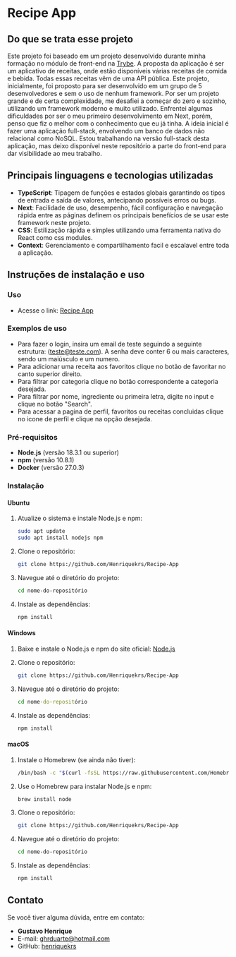 # Recipe App


## Do que se trata esse projeto

Este projeto foi baseado em um projeto desenvolvido durante minha formação no módulo de front-end na [Trybe](https://www.betrybe.com/). A proposta da aplicação é ser um aplicativo de receitas, onde estão disponíveis várias receitas de comida e bebida. Todas essas receitas vêm de uma API pública. Este projeto, inicialmente, foi proposto para ser desenvolvido em um grupo de 5 desenvolvedores e sem o uso de nenhum framework. Por ser um projeto grande e de certa complexidade, me desafiei a começar do zero e sozinho, utilizando um framework moderno e muito utilizado. Enfrentei algumas dificuldades por ser o meu primeiro desenvolvimento em Next, porém, penso que fiz o melhor com o conhecimento que eu já tinha. A ideia inicial é fazer uma aplicação full-stack, envolvendo um banco de dados não relacional como NoSQL. Estou trabalhando na versão full-stack desta aplicação, mas deixo disponível neste repositório a parte do front-end para dar visibilidade ao meu trabalho.

## Principais linguagens e tecnologias utilizadas


- **TypeScript**: Tipagem de funções e estados globais garantindo os tipos de entrada e saída de valores, antecipando possíveis erros ou bugs.
- **Next**: Facilidade de uso, desempenho, fácil configuração e navegação rápida entre as páginas definem os principais benefícios de se usar este framework neste projeto.
- **CSS**: Estilização rápida e simples utilizando uma ferramenta nativa do React como css modules.
- **Context**: Gerenciamento e compartilhamento facil e escalavel entre toda a aplicação.


## Instruções de instalação e uso

### Uso

- Acesse o link: [Recipe App](https://recipe-app-lyart-psi.vercel.app/login)

### Exemplos de uso

- Para fazer o login, insira um email de teste seguindo a seguinte estrutura: (teste@teste.com). A senha deve conter 6 ou mais caracteres, sendo um maiúsculo e um numero.
- Para adicionar uma receita aos favoritos clique no botão de favoritar no canto superior direito.
- Para filtrar por categoria clique no botão correspondente a categoria desejada.
- Para filtrar por nome, ingrediente ou primeira letra, digite no input e clique no botão "Search".
- Para acessar a pagina de perfil, favoritos ou receitas concluidas clique no icone de perfil e clique na opção desejada.

### Pré-requisitos


- **Node.js** (versão 18.3.1 ou superior)
- **npm** (versão 10.8.1)
- **Docker** (versão 27.0.3)


### Instalação


#### Ubuntu


1. Atualize o sistema e instale Node.js e npm:
    ```bash
    sudo apt update
    sudo apt install nodejs npm
    ```


2. Clone o repositório:
    ```bash
    git clone https://github.com/Henriquekrs/Recipe-App
    ```


3. Navegue até o diretório do projeto:
    ```bash
    cd nome-do-repositório
    ```


4. Instale as dependências:
    ```bash
    npm install
    ```


#### Windows


1. Baixe e instale o Node.js e npm do site oficial: [Node.js](https://nodejs.org/)


2. Clone o repositório:
    ```bash
    git clone https://github.com/Henriquekrs/Recipe-App
    ```


3. Navegue até o diretório do projeto:
    ```cmd
    cd nome-do-repositório
    ```


4. Instale as dependências:
    ```cmd
    npm install
    ```


#### macOS


1. Instale o Homebrew (se ainda não tiver):
    ```bash
    /bin/bash -c "$(curl -fsSL https://raw.githubusercontent.com/Homebrew/install/HEAD/install.sh)"
    ```


2. Use o Homebrew para instalar Node.js e npm:
    ```bash
    brew install node
    ```


3. Clone o repositório:
    ```bash
    git clone https://github.com/Henriquekrs/Recipe-App
    ```


4. Navegue até o diretório do projeto:
    ```bash
    cd nome-do-repositório
    ```


5. Instale as dependências:
    ```bash
    npm install
    ```

## Contato


Se você tiver alguma dúvida, entre em contato:
- **Gustavo Henrique**
- E-mail: [ghrduarte@hotmail.com](mailto:ghrduarte@hotmail.com)
- GitHub: [henriquekrs](https://github.com/Henriquekrs)
